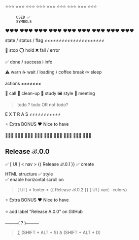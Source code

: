 ⭐⭐⭐   ⭐⭐⭐   ⭐⭐⭐
⭐⭐⭐   ⭐⭐⭐   ⭐⭐⭐
⭐⭐⭐   ⭐⭐⭐   ⭐⭐⭐


         USED ✅
         SYMBOLS


❤️❤️❤️   ❤️❤️❤️   ❤️❤️❤️
❤️❤️❤️   ❤️❤️❤️   ❤️❤️❤️
❤️❤️❤️   ❤️❤️❤️   ❤️❤️❤️




state / status / flag
≠≠≠≠≠≠≠≠≠≠≠≠≠≠≠≠≠≠≠≠≠

  🛑  stop
  ⭕  hold
  ❌  fail / error

  ✅  done / success
  ℹ️  info

  ⚠️  warn
  ☕️  wait / loading / coffee break
  💤  sleep




actions
≠≠≠≠≠≠≠

  📳  call
  🧽  clean-up
  📖  study
  🖼  style
  👯  meeting
  >   todo
  ?   todo OR not todo?




E X T R A S
≠≠≠≠≠≠≠≠≠≠≠

  ⭐  Extra BONUS
  ❤️  Nice to have


















🔽🔽🔽  🔽🔽🔽  🔽🔽🔽
🔽🔽🔽  🔽🔽🔽  🔽🔽🔽
🔽🔽🔽  🔽🔽🔽  🔽🔽🔽




Release ℬ.0.0
--------------
✅ [ UI ] < nav >      {{ Release ℬ.0.1 }}
    ✅ create <nav> HTML structure
    ✅ style <nav>
    ✅ enable horizontal scroll on <nav>
> [ UI ] < footer >    {{ Release ℬ.0.2 }}
> [ UI ] var(--colors)

⭐  Extra BONUS
❤️  Nice to have







































⭐ add label "Release A.0.0" on GitHub

———( ? )———
> ∑ (SHIFT + ALT + S)
> ∆ (SHIFT + ALT + D)





































